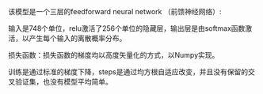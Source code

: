 该模型是一个三层的feedforward neural network （前馈神经网络）:

输入是748个单位，relu激活了256个单位的隐藏层，输出层是由softmax函数激活，以产生每个输入的离散概率分布。

损失函数：损失函数的梯度均以高度矢量化的方式，以Numpy实现。

训练是通过标准的梯度下降，steps是通过均方根自适应改变，并且没有保留的交叉验证集，也没有模型平均简单。



